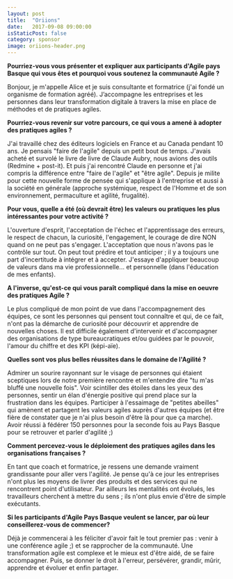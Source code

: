 ```yaml
---
layout: post
title:  "Oriions"
date:   2017-09-08 09:00:00
isStaticPost: false
category: sponsor
image: oriions-header.png
---
```


**Pourriez-vous vous présenter et expliquer aux participants d'Agile pays Basque qui vous êtes et pourquoi vous soutenez la communauté Agile ?**

Bonjour, je m'appelle Alice et je suis consultante et formatrice (j'ai fondé un organisme de formation agréé). J’accompagne les entreprises et les personnes dans leur transformation digitale à travers la mise en place de méthodes et de pratiques agiles.

**Pourriez-vous revenir sur votre parcours, ce qui vous a amené à adopter des pratiques agiles ?**

J'ai travaillé chez des éditeurs logiciels en France et au Canada pendant 10 ans. Je pensais "faire de l'agile" depuis un petit bout de temps. J'avais acheté et survolé le livre de livre de Claude Aubry, nous avions des outils (Redmine + post-it). Et puis j'ai rencontré Claude en personne et j'ai compris la différence entre "faire de l'agile" et "être agile". Depuis je milite pour cette nouvelle forme de pensée qui s'applique à l'entreprise et aussi à la société en générale (approche systémique, respect de l'Homme et de son environnement, permaculture et agilité, frugalité).

**Pour vous, quelle a été (où devrait être) les valeurs ou pratiques les plus intéressantes pour votre activité ?**

L'ouverture d'esprit, l'acceptation de l'échec et l'apprentissage des erreurs, le respect de chacun, la curiosité, l'engagement, le courage de dire NON quand on ne peut pas s'engager.
L'acceptation que nous n'avons pas le contrôle sur tout. On peut tout prédire et tout anticiper ; il y a toujours une part d'incertitude à intégrer et à accepter.
J'essaye d'appliquer beaucoup de valeurs dans ma vie professionnelle... et personnelle (dans l'éducation de mes enfants).

**A l'inverse, qu'est-ce qui vous paraît compliqué dans la mise en oeuvre des pratiques Agile ?**

Le plus compliqué de mon point de vue dans l'accompagnement des équipes, ce sont les personnes qui pensent tout connaître et qui, de ce fait, n'ont pas la démarche de curiosité pour découvrir et apprendre de nouvelles choses.
Il est difficile également d'intervenir et d'accompagner des organisations de type bureaucratiques et/ou guidées par le pouvoir, l'amour du chiffre et des KPI (képi-aïe).

**Quelles sont vos plus belles réussites dans le domaine de l'Agilité ?**

Admirer un sourire rayonnant sur le visage de personnes qui étaient sceptiques lors de notre première rencontre et m'entendre dire "tu m'as bluffé une nouvelle fois".
Voir scintiller des étoiles dans les yeux des personnes, sentir un élan d'énergie positive qui prend place sur la frustration dans les équipes.
Participer à l'essaimage de "petites abeilles" qui amènent et partagent les valeurs agiles auprès d'autres équipes (et être fière de constater que je n'ai plus besoin d'être là pour que ça marche).
Avoir réussi à fédérer 150 personnes pour la seconde fois au Pays Basque pour se retrouver et parler d'agilité ;)

**Comment percevez-vous le déploiement des pratiques agiles dans les organisations françaises ?**

En tant que coach et formatrice, je ressens une demande vraiment grandissante pour aller vers l'agilité. Je pense qu'à ce jour les entreprises n'ont plus les moyens de livrer des produits et des services qui ne rencontrent point d'utilisateur. Par ailleurs les mentalités ont évolués, les travailleurs cherchent à mettre du sens ; ils n'ont plus envie d'être de simple exécutants.

**Si les participants d'Agile Pays Basque veulent se lancer, par où leur conseillerez-vous de commencer?**

Déjà je commencerai à les féliciter d'avoir fait le tout premier pas : venir à une conférence agile ;) et se rapprocher de la communauté. Une transformation agile est complexe et le mieux est d'être aidé, de se faire accompagner.
Puis, se donner le droit à l'erreur, persévérer, grandir, mûrir, apprendre et évoluer et enfin partager.